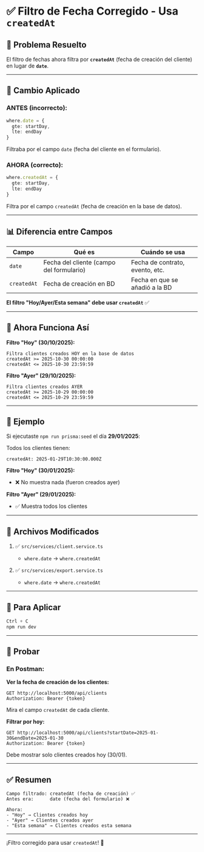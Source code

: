 # ✅ Filtro de Fecha Corregido - Usa `createdAt`

## 🎯 Problema Resuelto

El filtro de fechas ahora filtra por **`createdAt`** (fecha de creación del cliente) en lugar de **`date`**.

---

## 🔧 Cambio Aplicado

### ANTES (incorrecto):
```typescript
where.date = {
  gte: startDay,
  lte: endDay
}
```

Filtraba por el campo `date` (fecha del cliente en el formulario).

### AHORA (correcto):
```typescript
where.createdAt = {
  gte: startDay,
  lte: endDay
}
```

Filtra por el campo `createdAt` (fecha de creación en la base de datos).

---

## 📊 Diferencia entre Campos

| Campo | Qué es | Cuándo se usa |
|-------|--------|---------------|
| `date` | Fecha del cliente (campo del formulario) | Fecha de contrato, evento, etc. |
| `createdAt` | Fecha de creación en BD | Fecha en que se añadió a la BD |

**El filtro "Hoy/Ayer/Esta semana" debe usar `createdAt`** ✅

---

## 🧪 Ahora Funciona Así

**Filtro "Hoy" (30/10/2025):**
```
Filtra clientes creados HOY en la base de datos
createdAt >= 2025-10-30 00:00:00
createdAt <= 2025-10-30 23:59:59
```

**Filtro "Ayer" (29/10/2025):**
```
Filtra clientes creados AYER
createdAt >= 2025-10-29 00:00:00
createdAt <= 2025-10-29 23:59:59
```

---

## 📅 Ejemplo

Si ejecutaste `npm run prisma:seed` el día **29/01/2025**:

Todos los clientes tienen:
```
createdAt: 2025-01-29T10:30:00.000Z
```

**Filtro "Hoy" (30/01/2025):**
- ❌ No muestra nada (fueron creados ayer)

**Filtro "Ayer" (29/01/2025):**
- ✅ Muestra todos los clientes

---

## 🔄 Archivos Modificados

1. ✅ `src/services/client.service.ts`
   - `where.date` → `where.createdAt`

2. ✅ `src/services/export.service.ts`
   - `where.date` → `where.createdAt`

---

## 🚀 Para Aplicar

```powershell
Ctrl + C
npm run dev
```

---

## 🧪 Probar

### En Postman:

**Ver la fecha de creación de los clientes:**
```
GET http://localhost:5000/api/clients
Authorization: Bearer {token}
```

Mira el campo `createdAt` de cada cliente.

**Filtrar por hoy:**
```
GET http://localhost:5000/api/clients?startDate=2025-01-30&endDate=2025-01-30
Authorization: Bearer {token}
```

Debe mostrar solo clientes creados hoy (30/01).

---

## ✅ Resumen

```
Campo filtrado: createdAt (fecha de creación) ✅
Antes era:      date (fecha del formulario) ❌

Ahora:
- "Hoy" → Clientes creados hoy
- "Ayer" → Clientes creados ayer
- "Esta semana" → Clientes creados esta semana
```

---

¡Filtro corregido para usar `createdAt`! 🎉

